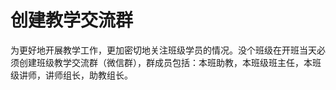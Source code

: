 # 创建教学交流群

为更好地开展教学工作，更加密切地关注班级学员的情况。没个班级在开班当天必须创建班级教学交流群（微信群），群成员包括：本班助教，本班级班主任，本班级讲师，讲师组长，助教组长。



